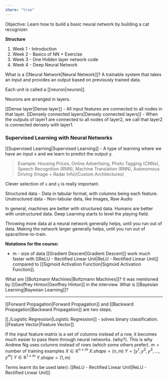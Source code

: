 ```yaml
---
share: "true"
---
```


Objective: Learn how to build a basic neural network by building a cat recognizer.

**Structure**
1. Week 1 - Introduction
2. Week 2 - Basics of NN + Exercise 
3. Week 3 - One Hidden layer network code 
4. Week 4 - Deep Neural Network 

What is a [[Neural Network|Neural Network]]? 
A trainable system that takes an input and provides an output based on previously trained data. 

Each unit is called a [[neuron|neuron]].

Neurons are arranged in layers. 

[[Dense layer|Dense layer]] - All input features are connected to all nodes in that layer. 
[[Densely connected layers|Densely connected layers]] - When the outputs of layer1 are connected to all nodes of layer2, we call that layer2 is connected densely with layer1. 

### Supervised Learning with Neural Networks
[[Supervised Learning|Supervised Learning]] - A type of learning where we have an input x and we learn to predict the output y. 

> Example: Housing Prices, Online Advertising, Photo Tagging (CNNs), Speech Recognition (RNN), Machine Translation (RNN), Autonomous Driving (Image + Radar Info)(Custom Architectures)

Clever selection of `x` and `y` is really important. 

Structured data - Data in tabular format, with columns being each feature. 
Unstructured data - Non-tabular data, like Images, Raw Audio 

In general, machines are better with structured data. Humans are better with unstructured data. Deep Learning starts to level the playing field. 

Throwing more data at a neural network generally helps, until you run out of data. 
Making the network larger generally helps, until you run out of space/time-to-train. 

**Notations for the course:** 
- m - size of data
[[Gradient Descent|Gradient Descent]] work much faster with [[ReLU - Rectified Linear Unit|ReLU - Rectified Linear Unit]] compared to [[Sigmoid Activation Function|Sigmoid Activation Function]]. 

What are [[Boltzmann Machines|Boltzmann Machines]]? It was mentioned by [[Geoffrey Hinton|Geoffrey Hinton]] in the interview. 
What is [[Bayesian Learning|Bayesian Learning]]? 

---

[[Forward Propagation|Forward Propagation]] and [[Backward Propagation|Backward Propagation]] are two steps.  

[[./Logistic Regression|Logistic Regression]] - solves binary classification. 
[[Feature Vector|Feature Vector]] 

If the input feature matrix is a set of columns instead of a row, it becomes much easier to pass them through neural networks. (why?). This is why Andrew Ng uses columns instead of rows (which some others prefer). $m = \text{number of training examples}$ 
$X \in \mathbb{R}^{n \times m}$
$X.shape = (n, m)$
$Y = [y^1, y^2, y^3, \dots, y^m]$
$Y \in \mathbb{R}^{1 \times m}$
$Y.shape = (1,m)$



Terms learnt (to be used later):
[[ReLU - Rectified Linear Unit|ReLU - Rectified Linear Unit]]